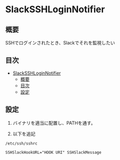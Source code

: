 # SlackSSHLoginNotifier
## 概要
SSHでログインされたとき、Slackでそれを監視したい

## 目次
<!-- TOC -->

- [SlackSSHLoginNotifier](#slacksshloginnotifier)
    - [概要](#概要)
    - [目次](#目次)
    - [設定](#設定)

<!-- /TOC -->

## 設定

1. バイナリを適当に配置し、PATHを通す。

2. 以下を追記

`/etc/ssh/sshrc `

```
SSHSlackHookURL="HOOK URI" SSHSlackMessage
```

